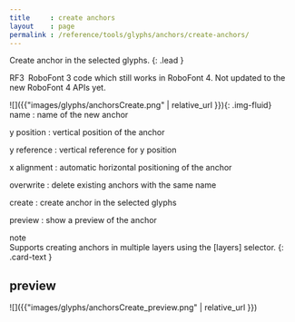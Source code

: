 ```yaml
---
title     : create anchors
layout    : page
permalink : /reference/tools/glyphs/anchors/create-anchors/
---
```


Create anchor in the selected glyphs.
{: .lead }

<span class="badge text-bg-warning rounded-0">RF3</span> RoboFont 3 code which still works in RoboFont 4. Not updated to the new RoboFont 4 APIs yet.  


<div class='row'>

<div class='col-sm-4' markdown='1'>
![]({{"images/glyphs/anchorsCreate.png" | relative_url }}){: .img-fluid}
</div>

<div class='col-sm-8' markdown='1'>
name
: name of the new anchor

y position
: vertical position of the anchor

y reference
: vertical reference for y position

x alignment
: automatic horizontal positioning of the anchor

overwrite
: delete existing anchors with the same name

create
: create anchor in the selected glyphs

preview
: show a preview of the anchor
</div>

</div>


<div class="card bg-light my-3 rounded-0">
<div class="card-header">note</div>
<div class="card-body" markdown='1'>
Supports creating anchors in multiple layers using the [layers] selector.
{: .card-text }
</div>
</div>

[layers]: ../../modifiers/layers/


preview
-------

![]({{"images/glyphs/anchorsCreate_preview.png" | relative_url }})
